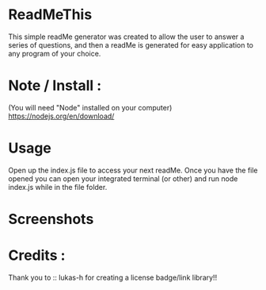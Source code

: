 # ReadMeThis
  This simple readMe generator was created to allow the user to answer a series of questions, and then a readMe is generated for easy application to any program of your choice.
# Note / Install : 
(You will need "Node" installed on your computer) https://nodejs.org/en/download/

# Usage 
  Open up the index.js file to access your next readMe. Once you have the file opened you can open your integrated terminal (or other) 
  and run node index.js while in the file folder.
  
# Screenshots


# Credits : 
Thank you to :: lukas-h for creating a license badge/link library!!
